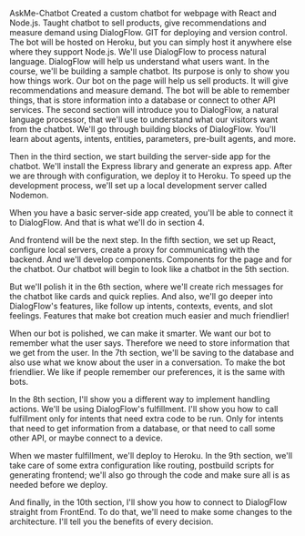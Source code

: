AskMe-Chatbot
Created a custom chatbot for webpage with React and Node.js. Taught chatbot to sell products, give recommendations and measure demand using DialogFlow.
GIT for deploying and version control. The bot will be hosted on Heroku, but you can simply host it anywhere else where they support Node.js. We'll use DialogFlow to process natural language. DialogFlow will help us understand what users want. In the course, we'll be building a sample chatbot. Its purpose is only to show you how things work. Our bot on the page will help us sell products. It will give recommendations and measure demand. The bot will be able to remember things, that is store information into a database or connect to other API services. The second section will introduce you to DialogFlow, a natural language processor, that we'll use to understand what our visitors want from the chatbot. We'll go through building blocks of DialogFlow. You'll learn about agents, intents, entities, parameters, pre-built agents, and more.

Then in the third section, we start building the server-side app for the chatbot. We'll install the Express library and generate an express app. After we are through with configuration, we deploy it to Heroku. To speed up the development process, we'll set up a local development server called Nodemon.

When you have a basic server-side app created, you'll be able to connect it to DialogFlow. And that is what we'll do in section 4.

And frontend will be the next step. In the fifth section, we set up React, configure local servers, create a proxy for communicating with the backend. And we'll develop components. Components for the page and for the chatbot. Our chatbot will begin to look like a chatbot in the 5th section.

But we'll polish it in the 6th section, where we'll create rich messages for the chatbot like cards and quick replies. And also, we'll go deeper into DialogFlow's features, like follow up intents, contexts, events, and slot feelings. Features that make bot creation much easier and much friendlier!

When our bot is polished, we can make it smarter. We want our bot to remember what the user says. Therefore we need to store information that we get from the user. In the 7th section, we'll be saving to the database and also use what we know about the user in a conversation. To make the bot friendlier. We like if people remember our preferences, it is the same with bots.

In the 8th section, I'll show you a different way to implement handling actions. We'll be using DialogFlow's fulfillment. I'll show you how to call fulfillment only for intents that need extra code to be run. Only for intents that need to get information from a database, or that need to call some other API, or maybe connect to a device.

When we master fulfillment, we'll deploy to Heroku. In the 9th section, we'll take care of some extra configuration like routing, postbuild scripts for generating frontend; we'll also go through the code and make sure all is as needed before we deploy.

And finally, in the 10th section, I'll show you how to connect to DialogFlow straight from FrontEnd. To do that, we'll need to make some changes to the architecture. I'll tell you the benefits of every decision.
